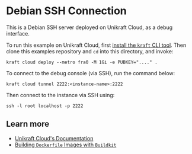 # Debian SSH Connection

This is a Debian SSH server deployed on Unikraft Cloud, as a debug interface.

To run this example on Unikraft Cloud, first [install the `kraft` CLI tool](https://unikraft.org/docs/cli).
Then clone this examples repository and `cd` into this directory, and invoke:

```console
kraft cloud deploy --metro fra0 -M 1Gi -e PUBKEY="...." .
```

To connect to the debug console (via SSH), run the command below:

```console
kraft cloud tunnel 2222:<instance-name>:2222
```

Then connect to the instance via SSH using:

```console
ssh -l root localhost -p 2222
```

## Learn more

- [Unikraft Cloud's Documentation](https://unikraft.cloud/docs/)
- [Building `Dockerfile` Images with `Buildkit`](https://unikraft.org/guides/building-dockerfile-images-with-buildkit)
